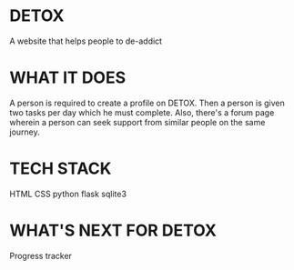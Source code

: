 # DETOX
A website that helps people to de-addict
# WHAT IT DOES
A person is required to create a profile on DETOX. Then a person is given two tasks per day which he must complete. Also, there's a forum page wherein a person can seek support from similar people on the same journey.
# TECH STACK
HTML
CSS
python
flask
sqlite3
# WHAT'S NEXT FOR DETOX
Progress tracker
